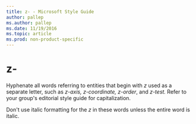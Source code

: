 ```yaml
---
title: z- - Microsoft Style Guide
author: pallep
ms.author: pallep
ms.date: 11/19/2016
ms.topic: article
ms.prod: non-product-specific
---
```


# z-

Hyphenate all words referring to entities that begin with *z* used as a separate letter, such as *z-axis, z-coordinate, z-order*, and *z-test.* Refer to your group's editorial style guide for capitalization.

Don't use italic formatting for the *z* in these words unless the entire word is italic.
